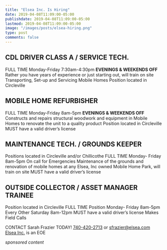 ```yaml
---
title: "Elsea Inc. Is Hiring"
date: 2019-04-08T11:09:00-05:00
publishdate: 2019-04-08T11:09:00-05:00
lastmod: 2019-04-08T11:09:00-05:00
image: "/images/posts/elsea-hiring.png"
type: post
comments: false
---
```

## CDL DRIVER CLASS A / SERVICE TECH.
FULL TIME Monday-Friday 7:30am-4:30pm 
**EVENINGS & WEEKENDS OFF**
Rather you have years of experience or just starting out, will train on site
Transporting, Set-up and Servicing Mobile Homes 
Position located in Circleville


## MOBILE HOME REFURBISHER
FULL TIME Monday-Friday 8am-5pm
**EVENINGS & WEEKENDS OFF**
Constructs and repairs structural woodwork and equipment in
Mobile Homes to renovate the unit to a quality product
Position located in Circleville
MUST have a valid driver’s license


## MAINTENANCE TECH. / GROUNDS KEEPER
Positions located in Circleville and/or Chillicothe
FULL TIME Monday- Friday 8am-5pm 
On call for Emergencies
Maintenance of the grounds and renovation of mobile homes 
at any Elsea, Inc owned Mobile Home Park, will train on site
MUST have a valid driver’s license


## OUTSIDE COLLECTOR / ASSET MANAGER TRAINEE 
Position located in Circleville
FULL TIME Position Monday- Friday 8am-5pm
Every Other Saturday 8am-12pm
MUST have a valid driver’s license
Makes Field Calls

CONTACT Sarah Frazier TODAY! 
[740-420-2713](tel:740-420-2713) or [sfrazier@elsea.com](mailto:sfrazier@elsea.com)
[Elsea Inc.](http://elseahomes.com/) is an EOE

*sponsored content*
